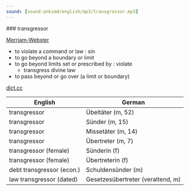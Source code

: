 ```yaml
---
sound: [sound:ankimd/english/mp3/transgressor.mp3]
---
```


\### transgressor

[Merriam-Webster](https://www.merriam-webster.com/dictionary/transgressor)

- to violate a command or law : sin
- to go beyond a boundary or limit
- to go beyond limits set or prescribed by : violate
    - transgress divine law
- to pass beyond or go over (a limit or boundary)

[dict.cc](https://www.dict.cc/transgressor)

| English        | German       |
| -------------- | ------------ |
| transgressor | Übeltäter (m, 52) |
| transgressor | Sünder (m, 15) |
| transgressor | Missetäter (m, 14) |
| transgressor | Übertreter (m, 7) |
| transgressor (female) | Sünderin (f) |
| transgressor (female) | Übertreterin (f) |
| debt transgressor (econ.) | Schuldensünder (m) |
| law transgressor (dated) | Gesetzesübertreter (veraltend, m) |
